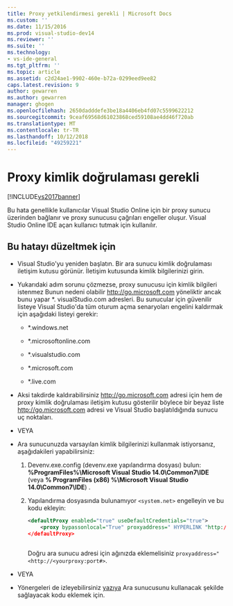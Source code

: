 ```yaml
---
title: Proxy yetkilendirmesi gerekli | Microsoft Docs
ms.custom: ''
ms.date: 11/15/2016
ms.prod: visual-studio-dev14
ms.reviewer: ''
ms.suite: ''
ms.technology:
- vs-ide-general
ms.tgt_pltfrm: ''
ms.topic: article
ms.assetid: c2d24ae1-9902-460e-b72a-0299eed9ee82
caps.latest.revision: 9
author: gewarren
ms.author: gewarren
manager: ghogen
ms.openlocfilehash: 2650dadddefe3be18a4406eb4fd07c5599622212
ms.sourcegitcommit: 9ceaf69568d61023868ced59108ae4dd46f720ab
ms.translationtype: MT
ms.contentlocale: tr-TR
ms.lasthandoff: 10/12/2018
ms.locfileid: "49259221"
---
```

# <a name="proxy-authorization-required"></a>Proxy kimlik doğrulaması gerekli
[!INCLUDE[vs2017banner](../../includes/vs2017banner.md)]

  
Bu hata genellikle kullanıcılar Visual Studio Online için bir proxy sunucu üzerinden bağlanır ve proxy sunucusu çağrıları engeller oluşur. Visual Studio Online IDE açan kullanıcı tutmak için kullanılır.  
  
## <a name="to-correct-this-error"></a>Bu hatayı düzeltmek için  
  
-   Visual Studio'yu yeniden başlatın. Bir ara sunucu kimlik doğrulaması iletişim kutusu görünür. İletişim kutusunda kimlik bilgilerinizi girin.  
  
-   Yukarıdaki adım sorunu çözmezse, proxy sunucusu için kimlik bilgileri istenmez Bunun nedeni olabilir http://go.microsoft.com yöneliktir ancak bunu yapar *. visualStudio.com adresleri. Bu sunucular için güvenilir listeye Visual Studio'da tüm oturum açma senaryoları engelini kaldırmak için aşağıdaki listeyi gerekir:  
  
    -   *.windows.net  
  
    -   *.microsoftonline.com  
  
    -   *.visualstudio.com  
  
    -   *.microsoft.com  
  
    -   *.live.com  
  
-   Aksi takdirde kaldırabilirsiniz http://go.microsoft.com adresi için hem de proxy kimlik doğrulaması iletişim kutusu gösterilir böylece bir beyaz liste http://go.microsoft.com adresi ve Visual Studio başlatıldığında sunucu uç noktaları.  
  
-   VEYA  
  
-   Ara sunucunuzda varsayılan kimlik bilgilerinizi kullanmak istiyorsanız, aşağıdakileri yapabilirsiniz:  
  
    1.  Devenv.exe.config (devenv.exe yapılandırma dosyası) bulun: **%ProgramFiles%\Microsoft Visual Studio 14.0\Common7\IDE** (veya **% ProgramFiles (x86) %\Microsoft Visual Studio 14.0\Common7\IDE**) .  
  
    2.  Yapılandırma dosyasında bulunamıyor `<system.net>` engelleyin ve bu kodu ekleyin:  
  
        ```xml  
        <defaultProxy enabled="true" useDefaultCredentials="true">  
            <proxy bypassonlocal="True" proxyaddress=" HYPERLINK "http://<yourproxy:port#" http://<yourproxy:port#>"/>  
        </defaultProxy>  
  
        ```  
  
         Doğru ara sunucu adresi için ağınızda eklemelisiniz `proxyaddress="<http://<yourproxy:port#>`.  
  
-   VEYA  
  
-   Yönergeleri de izleyebilirsiniz [yazıya](http://blogs.msdn.com/b/rido/archive/2010/05/06/how-to-connect-to-tfs-through-authenticated-web-proxy.aspx) Ara sunucusunu kullanacak şekilde sağlayacak kodu eklemek için.



